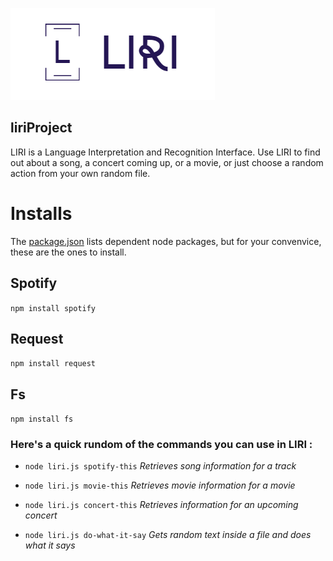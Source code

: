  ![logo](Logo.png)
 
## liriProject         

LIRI is a Language Interpretation and Recognition Interface. Use LIRI to find out about a song, a concert coming up, or a movie, or just choose a random action from your own random file.

# Installs
The [package.json](../-liriProject/package.json) lists dependent node packages, but for your convenvice, these are the ones to install.



## Spotify
`npm install spotify`
## Request
`npm install request`
## Fs
`npm install fs`

### Here's a quick rundom of the commands you can use in LIRI : 

- `node liri.js spotify-this`      *Retrieves song information for a track* 

- `node liri.js movie-this`        *Retrieves movie information for a movie*

- `node liri.js concert-this`      *Retrieves information for an upcoming concert*

- `node liri.js do-what-it-say`    *Gets random text inside a file and does what it says*



 
